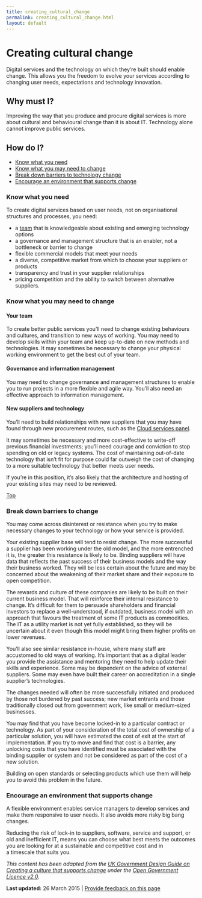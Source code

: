 ```yaml
---
title: creating_cultural_change
permalink: creating_cultural_change.html
layout: default
---
```

Creating cultural change
========================

Digital services and the technology on which they’re built should enable change. This allows you the freedom to evolve your services according to changing user needs, expectations and technology innovation.

Why must I?
-----------

Improving the way that you produce and procure digital services is more about cultural and behavioural change than it is about IT. Technology alone cannot improve public services.

How do I?
---------

-   [Know what you need](../../node/foi_act_and_information_publication_scheme.md#need)
-   [Know what you may need to change](../../node/foi_act_and_information_publication_scheme.md#needtochange)
-   [Break down barriers to technology change](../../node/foi_act_and_information_publication_scheme.md#barriers)
-   [Encourage an environment that supports change](../../node/foi_act_and_information_publication_scheme.md#encourage)

### Know what you need

To create digital services based on user needs, not on organisational structures and processes, you need:

-   a [team](../../foi_act_and_information_publication_scheme.md) that is knowledgeable about existing and emerging technology options
-   a governance and management structure that is an enabler, not a bottleneck or barrier to change
-   flexible commercial models that meet your needs
-   a diverse, competitive market from which to choose your suppliers or products
-   transparency and trust in your supplier relationships
-   pricing competition and the ability to switch between alternative suppliers.

### Know what you may need to change

#### Your team

To create better public services you’ll need to change existing behaviours and cultures, and transition to new ways of working. You may need to develop skills within your team and keep up-to-date on new methods and technologies. It may sometimes be necessary to change your physical working environment to get the best out of your team.

#### Governance and information management

You may need to change governance and management structures to enable you to run projects in a more flexible and agile way. You’ll also need an effective approach to information management.

#### New suppliers and technology

You’ll need to build relationships with new suppliers that you may have found through new procurement routes, such as the [Cloud services panel](http://www.finance.gov.au/blog/2014/09/23/cloud-services-panel/).

It may sometimes be necessary and more cost-effective to write-off previous financial investments; you’ll need courage and conviction to stop spending on old or legacy systems. The cost of maintaining out-of-date technology that isn’t fit for purpose could far outweigh the cost of changing to a more suitable technology that better meets user needs.

If you’re in this position, it’s also likely that the architecture and hosting of your existing sites may need to be reviewed.

[Top](../../node/foi_act_and_information_publication_scheme.md#)

### Break down barriers to change

You may come across disinterest or resistance when you try to make necessary changes to your technology or how your service is provided.

Your existing supplier base will tend to resist change. The more successful a supplier has been working under the old model, and the more entrenched it is, the greater this resistance is likely to be. Binding suppliers will have data that reflects the past success of their business models and the way their business worked. They will be less certain about the future and may be concerned about the weakening of their market share and their exposure to open competition.

The rewards and culture of these companies are likely to be built on their current business model. That will reinforce their internal resistance to change. It’s difficult for them to persuade shareholders and financial investors to replace a well-understood, if outdated, business model with an approach that favours the treatment of some IT products as commodities. The IT as a utility market is not yet fully established, so they will be uncertain about it even though this model might bring them higher profits on lower revenues.

You’ll also see similar resistance in-house, where many staff are accustomed to old ways of working. It’s important that as a digital leader you provide the assistance and mentoring they need to help update their skills and experience. Some may be dependent on the advice of external suppliers. Some may even have built their career on accreditation in a single supplier’s technologies.

The changes needed will often be more successfully initiated and produced by those not burdened by past success; new market entrants and those traditionally closed out from government work, like small or medium-sized businesses.

You may find that you have become locked-in to a particular contract or technology. As part of your consideration of the total cost of ownership of a particular solution, you will have estimated the cost of exit at the start of implementation. If you try to move and find that cost is a barrier, any unlocking costs that you have identified must be associated with the binding supplier or system and not be considered as part of the cost of a new solution.

Building on open standards or selecting products which use them will help you to avoid this problem in the future.

### Encourage an environment that supports change

A flexible environment enables service managers to develop services and make them responsive to user needs. It also avoids more risky big bang changes.

Reducing the risk of lock-in to suppliers, software, service and support, or old and inefficient IT, means you can choose what best meets the outcomes you are looking for at a sustainable and competitive cost and in a timescale that suits you.

*This content has been adapted from the [UK Government Design Guide on Creating a culture that supports change](https://www.gov.uk/service-manual/technology/culture-that-supports-change) under the [Open Government Licence v2.0](http://www.nationalarchives.gov.uk/doc/open-government-licence/version/2).*

**Last updated:** 26 March 2015 | [Provide feedback on this page](../../feedback%3Furl_from=CreatingCulturalChange.html)

